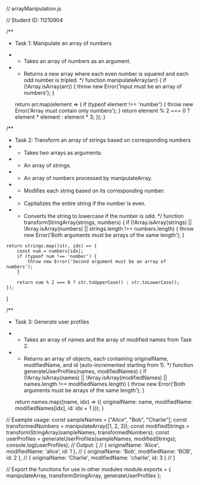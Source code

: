 // arrayManipulation.js

// Student ID: 11210904

/**
 * Task 1: Manipulate an array of numbers
 * - Takes an array of numbers as an argument.
 * - Returns a new array where each even number is squared and each odd number is tripled.
 */
function manipulateArray(arr) {
    if (!Array.isArray(arr)) {
        throw new Error('Input must be an array of numbers');
    }

    return arr.map(element => {
        if (typeof element !== 'number') {
            throw new Error('Array must contain only numbers');
        }
        return element % 2 === 0 ? element * element : element * 3;
    });
}

/**
 * Task 2: Transform an array of strings based on corresponding numbers
 * - Takes two arrays as arguments:
 *   - An array of strings.
 *   - An array of numbers processed by manipulateArray.
 * - Modifies each string based on its corresponding number:
 *   - Capitalizes the entire string if the number is even.
 *   - Converts the string to lowercase if the number is odd.
 */
function transformStringArray(strings, numbers) {
    if (!Array.isArray(strings) || !Array.isArray(numbers) || strings.length !== numbers.length) {
        throw new Error('Both arguments must be arrays of the same length');
    }

    return strings.map((str, idx) => {
        const num = numbers[idx];
        if (typeof num !== 'number') {
            throw new Error('Second argument must be an array of numbers');
        }

        return num % 2 === 0 ? str.toUpperCase() : str.toLowerCase();
    });
}

/**
 * Task 3: Generate user profiles
 * - Takes an array of names and the array of modified names from Task 2.
 * - Returns an array of objects, each containing originalName, modifiedName, and id (auto-incremented starting from 1).
 */
function generateUserProfiles(names, modifiedNames) {
    if (!Array.isArray(names) || !Array.isArray(modifiedNames) || names.length !== modifiedNames.length) {
        throw new Error('Both arguments must be arrays of the same length');
    }

    return names.map((name, idx) => ({
        originalName: name,
        modifiedName: modifiedNames[idx],
        id: idx + 1
    }));
}

// Example usage:
const sampleNames = ["Alice", "Bob", "Charlie"];
const transformedNumbers = manipulateArray([1, 2, 3]);
const modifiedStrings = transformStringArray(sampleNames, transformedNumbers);
const userProfiles = generateUserProfiles(sampleNames, modifiedStrings);
console.log(userProfiles);
// Output: [
//   { originalName: 'Alice', modifiedName: 'alice', id: 1 },
//   { originalName: 'Bob', modifiedName: 'BOB', id: 2 },
//   { originalName: 'Charlie', modifiedName: 'charlie', id: 3 }
// ]

// Export the functions for use in other modules
module.exports = {
    manipulateArray,
    transformStringArray,
    generateUserProfiles
};
